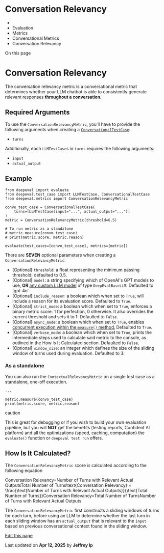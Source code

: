 # Conversation Relevancy

  * [](/)
  * Evaluation
  * Metrics
  * Conversational Metrics
  * Conversation Relevancy

On this page

# Conversation Relevancy

The conversation relevancy metric is a conversational metric that determines whether your LLM chatbot is able to consistently generate relevant responses **throughout a conversation**.

## Required Arguments​

To use the `ConversationRelevancyMetric`, you'll have to provide the following arguments when creating a [`ConversationalTestCase`](/docs/evaluation-test-cases#conversational-test-case):

  * `turns`

Additionally, each `LLMTestCase`s in `turns` requires the following arguments:

  * `input`
  * `actual_output`

## Example​
    
    
    from deepeval import evaluate  
    from deepeval.test_case import LLMTestCase, ConversationalTestCase  
    from deepeval.metrics import ConversationRelevancyMetric  
      
    convo_test_case = ConversationalTestCase(  
        turns=[LLMTestCase(input="...", actual_output="...")]  
    )  
    metric = ConversationRelevancyMetric(threshold=0.5)  
      
    # To run metric as a standalone  
    # metric.measure(convo_test_case)  
    # print(metric.score, metric.reason)  
      
    evaluate(test_cases=[convo_test_case], metrics=[metric])  
    

There are **SEVEN** optional parameters when creating a `ConversationRelevancyMetric`:

  * [Optional] `threshold`: a float representing the minimum passing threshold, defaulted to 0.5.
  * [Optional] `model`: a string specifying which of OpenAI's GPT models to use, **OR** [any custom LLM model](/docs/metrics-introduction#using-a-custom-llm) of type `DeepEvalBaseLLM`. Defaulted to 'gpt-4o'.
  * [Optional] `include_reason`: a boolean which when set to `True`, will include a reason for its evaluation score. Defaulted to `True`.
  * [Optional] `strict_mode`: a boolean which when set to `True`, enforces a binary metric score: 1 for perfection, 0 otherwise. It also overrides the current threshold and sets it to 1. Defaulted to `False`.
  * [Optional] `async_mode`: a boolean which when set to `True`, enables [concurrent execution within the `measure()` method.](/docs/metrics-introduction#measuring-metrics-in-async) Defaulted to `True`.
  * [Optional] `verbose_mode`: a boolean which when set to `True`, prints the intermediate steps used to calculate said metric to the console, as outlined in the How Is It Calculated section. Defaulted to `False`.
  * [Optional] `window_size`: an integer which defines the size of the sliding window of turns used during evaluation. Defaulted to 3.

### As a standalone​

You can also run the `ContextualRelevancyMetric` on a single test case as a standalone, one-off execution.
    
    
    ...  
      
    metric.measure(convo_test_case)  
    print(metric.score, metric.reason)  
    

caution

This is great for debugging or if you wish to build your own evaluation pipeline, but you will **NOT** get the benefits (testing reports, Confident AI platform) and all the optimizations (speed, caching, computation) the `evaluate()` function or `deepeval test run` offers.

## How Is It Calculated?​

The `ConversationRelevancyMetric` score is calculated according to the following equation:

Conversation Relevancy=Number of Turns with Relevant Actual OutputsTotal Number of Turns\text{Conversation Relevancy} = \frac{\text{Number of Turns with Relevant Actual Outputs}}{\text{Total Number of Turns}}Conversation Relevancy=Total Number of TurnsNumber of Turns with Relevant Actual Outputs​

The `ConversationRelevancyMetric` first constructs a sliding windows of turns for each turn, before using an LLM to determine whether the last turn in each sliding window has an `actual_output` that is relevant to the `input` based on previous conversational context found in the sliding window.

[Edit this page](https://github.com/confident-ai/deepeval/edit/main/docs/docs/metrics-conversation-relevancy.mdx)

Last updated on **Apr 12, 2025** by **Jeffrey Ip**
